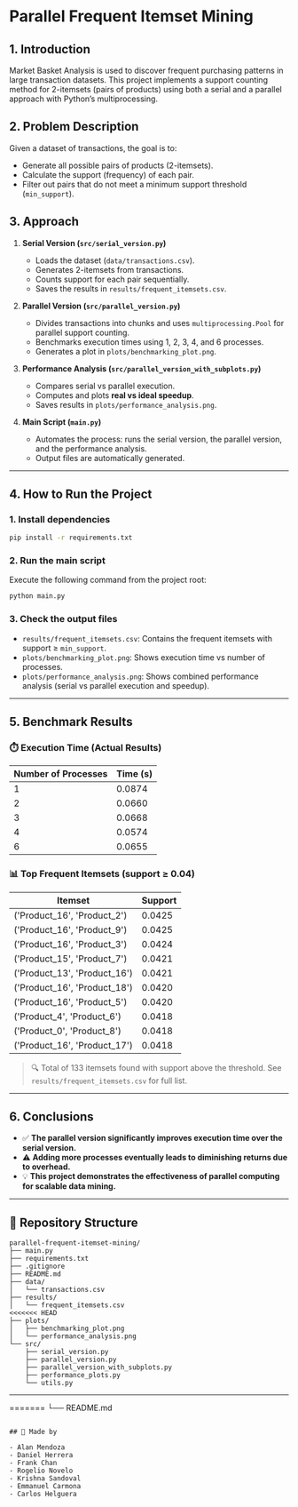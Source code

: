 # Parallel Frequent Itemset Mining

## 1. Introduction
Market Basket Analysis is used to discover frequent purchasing patterns in large transaction datasets. This project implements a support counting method for 2-itemsets (pairs of products) using both a serial and a parallel approach with Python’s multiprocessing.

## 2. Problem Description
Given a dataset of transactions, the goal is to:
- Generate all possible pairs of products (2-itemsets).
- Calculate the support (frequency) of each pair.
- Filter out pairs that do not meet a minimum support threshold (`min_support`).

## 3. Approach

1. **Serial Version (`src/serial_version.py`)**  
   - Loads the dataset (`data/transactions.csv`).  
   - Generates 2-itemsets from transactions.  
   - Counts support for each pair sequentially.  
   - Saves the results in `results/frequent_itemsets.csv`.

2. **Parallel Version (`src/parallel_version.py`)**  
   - Divides transactions into chunks and uses `multiprocessing.Pool` for parallel support counting.  
   - Benchmarks execution times using 1, 2, 3, 4, and 6 processes.  
   - Generates a plot in `plots/benchmarking_plot.png`.

3. **Performance Analysis (`src/parallel_version_with_subplots.py`)**  
   - Compares serial vs parallel execution.  
   - Computes and plots **real vs ideal speedup**.  
   - Saves results in `plots/performance_analysis.png`.

4. **Main Script (`main.py`)**  
   - Automates the process: runs the serial version, the parallel version, and the performance analysis.  
   - Output files are automatically generated.

---

## 4. How to Run the Project

### 1. Install dependencies
```bash
pip install -r requirements.txt
```

### 2. Run the main script
Execute the following command from the project root:
```bash
python main.py
```

### 3. Check the output files
- `results/frequent_itemsets.csv`: Contains the frequent itemsets with support ≥ `min_support`.
- `plots/benchmarking_plot.png`: Shows execution time vs number of processes.
- `plots/performance_analysis.png`: Shows combined performance analysis (serial vs parallel execution and speedup).

---

## 5. Benchmark Results

### ⏱️ Execution Time (Actual Results)

| Number of Processes | Time (s) |
|---------------------|----------|
| 1                   | 0.0874   |
| 2                   | 0.0660   |
| 3                   | 0.0668   |
| 4                   | 0.0574   |
| 6                   | 0.0655   |

### 📊 Top Frequent Itemsets (support ≥ 0.04)

| Itemset                       | Support |
|------------------------------|---------|
| ('Product_16', 'Product_2')  | 0.0425  |
| ('Product_16', 'Product_9')  | 0.0425  |
| ('Product_16', 'Product_3')  | 0.0424  |
| ('Product_15', 'Product_7')  | 0.0421  |
| ('Product_13', 'Product_16') | 0.0421  |
| ('Product_16', 'Product_18') | 0.0420  |
| ('Product_16', 'Product_5')  | 0.0420  |
| ('Product_4', 'Product_6')   | 0.0418  |
| ('Product_0', 'Product_8')   | 0.0418  |
| ('Product_16', 'Product_17') | 0.0418  |

> 🔍 Total of 133 itemsets found with support above the threshold. See `results/frequent_itemsets.csv` for full list.

---

## 6. Conclusions

- ✅ **The parallel version significantly improves execution time over the serial version.**
- ⚠️ **Adding more processes eventually leads to diminishing returns due to overhead.**
- 💡 **This project demonstrates the effectiveness of parallel computing for scalable data mining.**

---

## 📁 Repository Structure

```plaintext
parallel-frequent-itemset-mining/
├── main.py
├── requirements.txt
├── .gitignore
├── README.md
├── data/
│   └── transactions.csv
├── results/
│   └── frequent_itemsets.csv
<<<<<<< HEAD
├── plots/
│   ├── benchmarking_plot.png
│   └── performance_analysis.png
└── src/
    ├── serial_version.py
    ├── parallel_version.py
    ├── parallel_version_with_subplots.py
    ├── performance_plots.py
    └── utils.py
```

---
=======
└── README.md
```

## 👥 Made by

- Alan Mendoza  
- Daniel Herrera  
- Frank Chan  
- Rogelio Novelo  
- Krishna Sandoval  
- Emmanuel Carmona  
- Carlos Helguera
